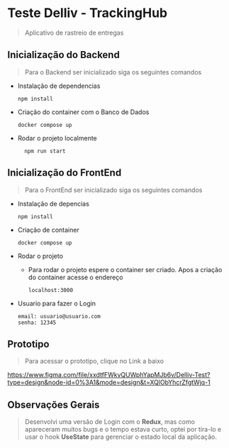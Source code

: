 # Teste Delliv - TrackingHub
> Aplicativo de rastreio de entregas


## Inicialização do Backend
> Para o Backend ser inicializado siga os seguintes comandos

+ Instalação de dependencias

      npm install
  
+ Criação do container com o Banco de Dados

      docker compose up
  
+ Rodar o projeto localmente

        npm run start


## Inicialização do FrontEnd
> Para o FrontEnd ser inicializado siga os seguintes comandos

+ Instalação de depencias

      npm install

+ Criação de container

      docker compose up

+ Rodar o projeto
  
  + Para rodar o projeto espere o container ser criado. Apos a criação do container acesse o endereço

        localhost:3000
    
+ Usuario para fazer o Login

      email: usuario@usuario.com
      senha: 12345
  
## Prototipo 
> Para acessar o prototipo, clique no Link a baixo

https://www.figma.com/file/xxdtfFWkvQUWphYapMJb6v/Delliv-Test?type=design&node-id=0%3A1&mode=design&t=XQlObYhcrZfgtWjq-1

## Observações Gerais
> Desenvolvi uma versão de Login com o __Redux__, mas como apareceram muitos bugs e o tempo estava curto, optei por tira-lo e usar o hook __UseState__ para gerenciar o estado local da aplicação.
